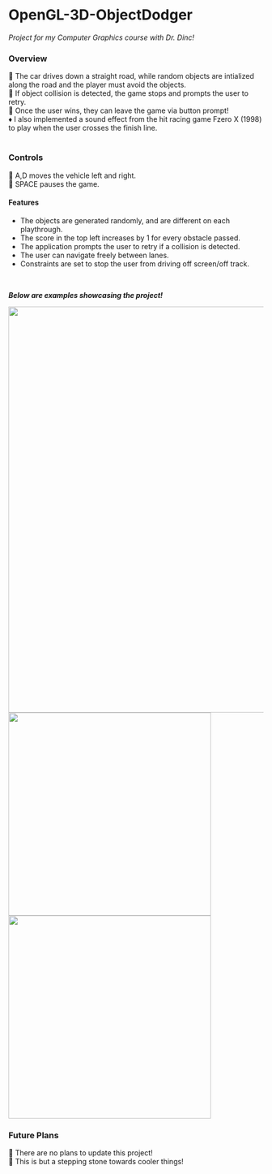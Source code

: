 # OpenGL-3D-ObjectDodger

 *Project for my Computer Graphics course with Dr. Dinc!*
### Overview ###
💠 The car drives down a straight road, while random objects are intialized along the road and the player must avoid the objects.
<br> 💠 If object collision is detected, the game stops and prompts the user to retry. 
<br> 💠 Once the user wins, they can leave the game via button prompt! 
<br> ♦️ I also implemented a sound effect from the hit racing game Fzero X (1998) to play when the user crosses the finish line.
<br><br>

### Controls ###
💠 A,D moves the vehicle left and right. <br>
💠 SPACE pauses the game.
#### Features ####
* The objects are generated randomly, and are different on each playthrough.
* The score in the top left increases by 1 for every obstacle passed.
* The application prompts the user to retry if a collision is detected.
* The user can navigate freely between lanes.
* Constraints are set to stop the user from driving off screen/off track.
<br>

___Below are examples showcasing the project!___
<p float="left">
 <img src = "https://user-images.githubusercontent.com/96930484/148026222-32ee468c-e17b-4d9f-8d16-19d48dcf2cad.gif" width = "800" />
 <img src = "https://user-images.githubusercontent.com/96930484/148027634-402f5073-e884-43de-a321-ca77c4c679e6.jpg" width = "400" />
 <img src = "https://user-images.githubusercontent.com/96930484/148027684-b3847d3d-6e65-44a0-8145-18d66bfa7620.jpg" width = "400" />
</p>
 
### Future Plans ###
🌟 There are no plans to update this project!
<br> 🌟 This is but a stepping stone towards cooler things!

